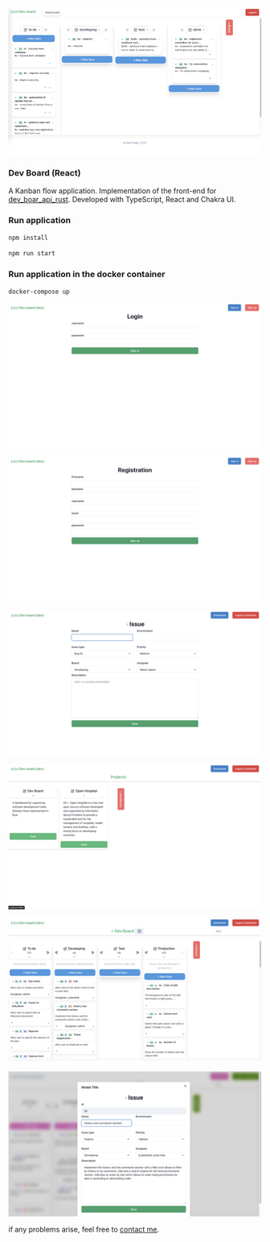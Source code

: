 ![header](kanban.png)

### Dev Board (React)

A Kanban flow application. Implementation of the front-end for [dev_boar_api_rust](https://github.com/goto-eof/dev_board_api_rust). Developed with TypeScript, React and Chakra UI.

### Run application

```sh
npm install
```

```sh
npm run start
```

### Run application in the docker container

```sh
docker-compose up
```


![header](1.png)


![header](2.png)


![header](3.png)


![header](4.png)


![header](5.png)


![header](6.png)

if any problems arise, feel free to [contact me](https://andre-i.dev/#contactme).

